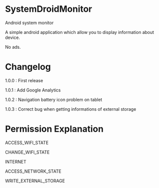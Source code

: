 # SystemDroidMonitor
Android system monitor

A simple android application which allow you to display information about device.

No ads.

# Changelog

1.0.0 : First release

1.0.1 : Add Google Analytics

1.0.2 : Navigation battery icon problem on tablet

1.0.3 : Correct bug when getting informations of external storage


# Permission Explanation

ACCESS_WIFI_STATE

CHANGE_WIFI_STATE

INTERNET

ACCESS_NETWORK_STATE

WRITE_EXTERNAL_STORAGE